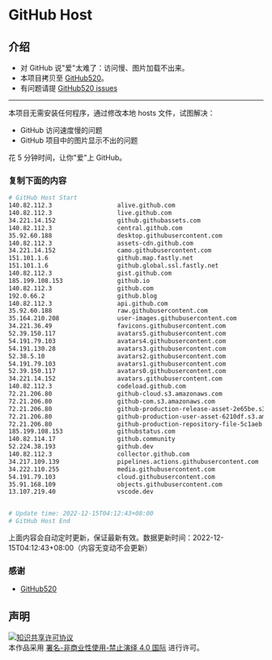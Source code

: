 # GitHub Host
## 介绍
- 对 GitHub 说"爱"太难了：访问慢、图片加载不出来。
- 本项目拷贝至 [GitHub520](https://github.com/521xueweihan/GitHub520)。
- 有问题请提 [GitHub520 issues](https://github.com/521xueweihan/GitHub520/issues/new)

---

本项目无需安装任何程序，通过修改本地 hosts 文件，试图解决：
- GitHub 访问速度慢的问题
- GitHub 项目中的图片显示不出的问题

花 5 分钟时间，让你"爱"上 GitHub。

### 复制下面的内容
```bash
# GitHub Host Start
140.82.112.3                  alive.github.com
140.82.112.3                  live.github.com
34.221.14.152                 github.githubassets.com
140.82.112.3                  central.github.com
35.92.60.188                  desktop.githubusercontent.com
140.82.112.3                  assets-cdn.github.com
34.221.14.152                 camo.githubusercontent.com
151.101.1.6                   github.map.fastly.net
151.101.1.6                   github.global.ssl.fastly.net
140.82.112.3                  gist.github.com
185.199.108.153               github.io
140.82.112.3                  github.com
192.0.66.2                    github.blog
140.82.112.3                  api.github.com
35.92.60.188                  raw.githubusercontent.com
35.164.210.208                user-images.githubusercontent.com
34.221.36.49                  favicons.githubusercontent.com
52.39.150.117                 avatars5.githubusercontent.com
54.191.79.103                 avatars4.githubusercontent.com
54.191.130.28                 avatars3.githubusercontent.com
52.38.5.10                    avatars2.githubusercontent.com
54.191.79.103                 avatars1.githubusercontent.com
52.39.150.117                 avatars0.githubusercontent.com
34.221.14.152                 avatars.githubusercontent.com
140.82.112.3                  codeload.github.com
72.21.206.80                  github-cloud.s3.amazonaws.com
72.21.206.80                  github-com.s3.amazonaws.com
72.21.206.80                  github-production-release-asset-2e65be.s3.amazonaws.com
72.21.206.80                  github-production-user-asset-6210df.s3.amazonaws.com
72.21.206.80                  github-production-repository-file-5c1aeb.s3.amazonaws.com
185.199.108.153               githubstatus.com
140.82.114.17                 github.community
52.224.38.193                 github.dev
140.82.112.3                  collector.github.com
34.217.109.139                pipelines.actions.githubusercontent.com
34.222.110.255                media.githubusercontent.com
54.191.79.103                 cloud.githubusercontent.com
35.91.168.109                 objects.githubusercontent.com
13.107.219.40                 vscode.dev


# Update time: 2022-12-15T04:12:43+08:00
# GitHub Host End

```
上面内容会自动定时更新，保证最新有效。数据更新时间：2022-12-15T04:12:43+08:00（内容无变动不会更新）

### 感谢

- [GitHub520](https://github.com/521xueweihan/GitHub520)

## 声明
<a rel="license" href="https://creativecommons.org/licenses/by-nc-nd/4.0/deed.zh"><img alt="知识共享许可协议" style="border-width: 0" src="https://licensebuttons.net/l/by-nc-nd/4.0/88x31.png"></a><br>本作品采用 <a rel="license" href="https://creativecommons.org/licenses/by-nc-nd/4.0/deed.zh">署名-非商业性使用-禁止演绎 4.0 国际</a> 进行许可。
